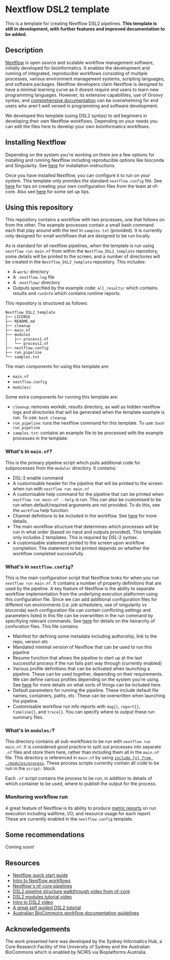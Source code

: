# Nextflow DSL2 template

This is a template for creating Nextflow DSL2 pipelines. **This template is still in development, with further features and improved documentation to be added.** 

## Description  
[Nextflow](https://www.nextflow.io/) is open source and scalable workflow management software, initially developed for bioinformatics. It enables the development and running of integrated, reproducible workflows consisting of multiple processes, various environment management systems, scripting languages, and software packages. Nextflow developers claim Nextflow is designed to have a minimal learning curve as it doesnt require end users to learn new programming languages. However, its extensive capabilities, use of Groovy syntax, and [comprehensive documentation](https://www.nextflow.io/docs/latest/index.html) can be overwhelming for end users who aren't well versed in programming and software development.  

We developed this template (using DSL2 syntax) to aid beginners in developing their own Nextflow workflows. Depending on your needs you can edit the files here to develop your own bioinformatics workflows. 

## Installing Nextflow

Depending on the system you're working on there are a few options for installing and running Nextflow including reproducible options like bioconda and Singularity. See [here](https://nf-co.re/usage/installation) for installation instructions. 

Once you have installed Nextflow, you can configure it to run on your system. This template only provides the standard `nextflow.config` file. See [here](https://nf-co.re/usage/configuration#running-nextflow-on-your-system) for tips on creating your own configuration files from the team at nf-core. Also see [here](https://www.nextflow.io/blog/2021/nextflow-developer-environment.html) for some set up tips.

## Using this repository 

This repository contains a workflow with two processes, one that follows on from the other. The example processes contain a small bash command each that play around with the text in `samples.txt` (provided). It is currently only designed for small workflows that are designed to be run locally. 

As is standard for all nextflow pipelines, when the template is run using `nextflow run main.nf` from within the `Nextflow_DSL2_template` repository, some details will be printed to the screen, and a number of directories will be created in the `Nextflow_DSL2_template` repository. This includes: 
* A `work/` directory 
* A `.nextflow.log` file
* A `.nextflow/` directory 
* Outputs specified by the example code: `all_results/` which contains results and `runInfo` which contains runtime reports.

This repository is structured as follows: 

```
Nextflow_DSL2_template
├── LICENSE
├── README.md
├── cleanup
├── main.nf
├── modules
│   ├── process1.nf
│   └── process2.nf
├── nextflow.config
├── run_pipeline
└── samples.txt
```
The main components for using this template are: 
* `main.nf` 
* `nextflow.config` 
* `modules/` 

Some extra components for running this template are: 
* `cleanup`: removes workdir, results directory, as well as hidden nextflow logs and directories that will be generated when the template example is run. To use: `bash cleanup` 
* `run_pipeline`: runs the nextflow command for this template. To use: `bash run_pipeline` 
* `samples.txt`: contains an example file to be processed with the example processes in the template. 

### What's in `main.nf`? 

This is the primary pipeline script which pulls additional code for subprocesses from the `module/` directory. It contains: 
* DSL-2 enable command 
* A customisable header for the pipeline that will be printed to the screen when run with `nextflow run main.nf` 
* A customisable help command for the pipeline that can be printed when `nextflow run main.nf --help` is run. This can also be customised to be run when default/required arguments are not provided. To do this, see the `workflow` help function. 
* Channel defintions to be included in the workflow. See [here](https://www.nextflow.io/docs/latest/dsl2.html#channel-forking) for more details.  
* The main workflow structure that determines which processes will be run in what order (based on input and outputs provided). This template only includes 2 templates. This is required by DSL-2 syntax. 
* A customisable statement printed to the screen upon workflow completion. The statement to be printed depends on whether the workflow completed successfully. 

### What's in `nextflow.config`? 

This is the main configuration script that Nextflow looks for when you run `nextflow run main.nf`. It contains a number of property definitions that are used by the pipeline. A key feature of Nextflow is the ability to separate workflow implementation from the underlying execution platformm using this configuration file. Since we can add additional configuration files for different run environments (i.e. job schedulers, use of singularity vs bioconda) each configuration file can contain conflicting settings and parameters listed in this file can be overwritten in the run command by specifiying relevant commands. See [here](https://www.nextflow.io/docs/latest/config.html#configuration-file) for details on the heirarchy of confuration files. This file contains: 
* Mainfest for defining some metadata including authorship, link to the repo, version etc 
* Mandated minimal version of Nextflow that can be used to run this pipeline 
* Resume function that allows the pipeline to start up at the last successful process if the run fails part way through (currently enabled) 
* Various profile definitions that can be activated when launching a pipeline. These can be used together, depending on their requirements. We can define various profiles depending on the system you're using. See [here](https://www.nextflow.io/docs/latest/config.html?highlight=profiles#config-profiles) for more details on what sorts of things can be included here. 
* Default parameters for running the pipeline. These include default file names, containers, paths, etc. These can be overwritten when launching the pipeline. 
* Customisable workflow run info reports with `dag{}`, `report{}`, `timeline{}`, and `trace{}`. You can specify where to output these run summary files. 

### What's in `modules/`?

This directory contains all sub-workflows to be run with `nextflow run main.nf`. It is considered good practice to split out processes into separate `.nf` files and store them here, rather than including them all in the `main.nf` file. This directory is referenced in `main.nf` by using [`include {x} from ./modules/process`](https://www.nextflow.io/docs/latest/dsl2.html#modules). These process scripts currently contain all code to be run in the `script:` block. 

Each `.nf` script contains the process to be run, in addition to details of which container to be used, where to publish the output for the process. 

### Monitoring workflow run 

A great feature of Nextflow is its ability to produce [metric reports](https://www.nextflow.io/docs/latest/metrics.html#) on run execution including walltime, I/O, and resource usage for each report. These are currently enabled in the `nextflow.config` template.  

## Some recommendations  

Coming soon! 

## Resources 
* [Nextflow quick start guide](https://www.nextflow.io/index.html#GetStarted)
* [Intro to Nextflow workflows](https://carpentries-incubator.github.io/workflows-nextflow/01-getting-started-with-nextflow/index.html)
* [Nextflow's nf-core pipelines](https://nf-co.re/)
* [DSL2 pipeline structure walkthrough video from nf-core](https://www.youtube.com/watch?v=0xjc7PkF1Bc)
* [DSL2 modules tutorial video](https://www.youtube.com/watch?v=6k9lWewSBYc)  
* [Intro to DSL2 video](https://www.youtube.com/watch?v=I-hunuzsh6A&t=658s)  
* [A great self guided DSL2 tutorial](https://antunderwood.gitlab.io/bioinformant-blog/posts/building_a_dsl2_pipeline_in_nextflow/)  
* [Australian BioCommons workflow documentation guidelines](https://github.com/AustralianBioCommons/doc_guidelines)

## Acknowledgements 

The work presented here was developed by the Sydney Informatics Hub, a Core Research Facility of the University of Sydney and the Australian BioCommons which is enabled by NCRIS via Bioplatforms Australia. 
